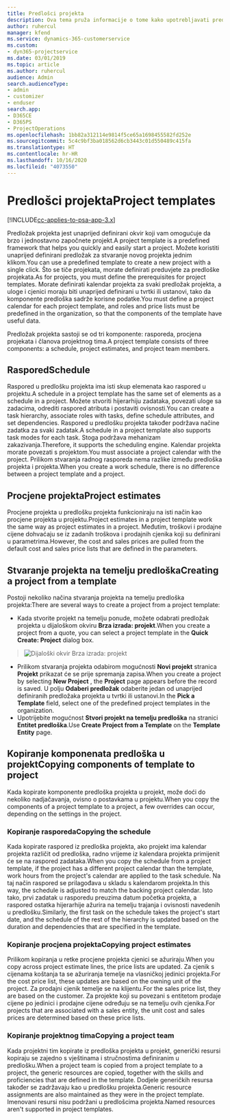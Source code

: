 ```yaml
---
title: Predlošci projekta
description: Ova tema pruža informacije o tome kako upotrebljavati predloške projekta za brzo postavljanje projekta.
author: ruhercul
manager: kfend
ms.service: dynamics-365-customerservice
ms.custom:
- dyn365-projectservice
ms.date: 03/01/2019
ms.topic: article
ms.author: ruhercul
audience: Admin
search.audienceType:
- admin
- customizer
- enduser
search.app:
- D365CE
- D365PS
- ProjectOperations
ms.openlocfilehash: 1bb82a312114e9814f5ce65a1698455582fd252e
ms.sourcegitcommit: 5c4c9bf3ba018562d6cb3443c01d550489c415fa
ms.translationtype: HT
ms.contentlocale: hr-HR
ms.lasthandoff: 10/16/2020
ms.locfileid: "4073550"
---
```

# <a name="project-templates"></a><span data-ttu-id="57884-103">Predlošci projekta</span><span class="sxs-lookup"><span data-stu-id="57884-103">Project templates</span></span> 

[!INCLUDE[cc-applies-to-psa-app-3.x](../includes/cc-applies-to-psa-app-3x.md)]

<span data-ttu-id="57884-104">Predložak projekta jest unaprijed definirani okvir koji vam omogućuje da brzo i jednostavno započnete projekt.</span><span class="sxs-lookup"><span data-stu-id="57884-104">A project template is a predefined framework that helps you quickly and easily start a project.</span></span> <span data-ttu-id="57884-105">Možete koristiti unaprijed definirani predložak za stvaranje novog projekta jednim klikom.</span><span class="sxs-lookup"><span data-stu-id="57884-105">You can use a predefined template to create a new project with a single click.</span></span> <span data-ttu-id="57884-106">Što se tiče projekata, morate definirati preduvjete za predloške projekata.</span><span class="sxs-lookup"><span data-stu-id="57884-106">As for projects, you must define the prerequisites for project templates.</span></span> <span data-ttu-id="57884-107">Morate definirati kalendar projekta za svaki predložak projekta, a uloge i cjenici moraju biti unaprijed definirani u tvrtki ili ustanovi, tako da komponente predloška sadrže korisne podatke.</span><span class="sxs-lookup"><span data-stu-id="57884-107">You must define a project calendar for each project template, and roles and price lists must be predefined in the organization, so that the components of the template have useful data.</span></span>

<span data-ttu-id="57884-108">Predložak projekta sastoji se od tri komponente: rasporeda, procjena projekata i članova projektnog tima.</span><span class="sxs-lookup"><span data-stu-id="57884-108">A project template consists of three components: a schedule, project estimates, and project team members.</span></span>

## <a name="schedule"></a><span data-ttu-id="57884-109">Raspored</span><span class="sxs-lookup"><span data-stu-id="57884-109">Schedule</span></span>

<span data-ttu-id="57884-110">Raspored u predlošku projekta ima isti skup elemenata kao raspored u projektu.</span><span class="sxs-lookup"><span data-stu-id="57884-110">A schedule in a project template has the same set of elements as a schedule in a project.</span></span> <span data-ttu-id="57884-111">Možete stvoriti hijerarhiju zadataka, povezati uloge sa zadacima, odrediti raspored atributa i postaviti ovisnosti.</span><span class="sxs-lookup"><span data-stu-id="57884-111">You can create a task hierarchy, associate roles with tasks, define schedule attributes, and set dependencies.</span></span> <span data-ttu-id="57884-112">Raspored u predlošku projekta također podržava načine zadatka za svaki zadatak.</span><span class="sxs-lookup"><span data-stu-id="57884-112">A schedule in a project template also supports task modes for each task.</span></span> <span data-ttu-id="57884-113">Stoga podržava mehanizam zakazivanja.</span><span class="sxs-lookup"><span data-stu-id="57884-113">Therefore, it supports the scheduling engine.</span></span> <span data-ttu-id="57884-114">Kalendar projekta morate povezati s projektom.</span><span class="sxs-lookup"><span data-stu-id="57884-114">You must associate a project calendar with the project.</span></span> <span data-ttu-id="57884-115">Prilikom stvaranja radnog rasporeda nema razlike između predloška projekta i projekta.</span><span class="sxs-lookup"><span data-stu-id="57884-115">When you create a work schedule, there is no difference between a project template and a project.</span></span>

## <a name="project-estimates"></a><span data-ttu-id="57884-116">Procjene projekta</span><span class="sxs-lookup"><span data-stu-id="57884-116">Project estimates</span></span>

<span data-ttu-id="57884-117">Procjene projekta u predlošku projekta funkcioniraju na isti način kao procjene projekta u projektu.</span><span class="sxs-lookup"><span data-stu-id="57884-117">Project estimates in a project template work the same way as project estimates in a project.</span></span> <span data-ttu-id="57884-118">Međutim, troškovi i prodajne cijene dohvaćaju se iz zadanih troškova i prodajnih cjenika koji su definirani u parametrima.</span><span class="sxs-lookup"><span data-stu-id="57884-118">However, the cost and sales prices are pulled from the default cost and sales price lists that are defined in the parameters.</span></span>

## <a name="creating-a-project-from-a-template"></a><span data-ttu-id="57884-119">Stvaranje projekta na temelju predloška</span><span class="sxs-lookup"><span data-stu-id="57884-119">Creating a project from a template</span></span>
 
<span data-ttu-id="57884-120">Postoji nekoliko načina stvaranja projekta na temelju predloška projekta:</span><span class="sxs-lookup"><span data-stu-id="57884-120">There are several ways to create a project from a project template:</span></span>

- <span data-ttu-id="57884-121">Kada stvorite projekt na temelju ponude, možete odabrati predložak projekta u dijaloškom okviru **Brza izrada: projekt**.</span><span class="sxs-lookup"><span data-stu-id="57884-121">When you create a project from a quote, you can select a project template in the **Quick Create: Project** dialog box.</span></span>

> ![Dijaloški okvir Brza izrada: projekt](media/project-11.png)

- <span data-ttu-id="57884-123">Prilikom stvaranja projekta odabirom mogućnosti **Novi projekt** stranica **Projekt** prikazat će se prije spremanja zapisa.</span><span class="sxs-lookup"><span data-stu-id="57884-123">When you create a project by selecting **New Project** , the **Project** page appears before the record is saved.</span></span> <span data-ttu-id="57884-124">U polju **Odaberi predložak** odaberite jedan od unaprijed definiranih predložaka projekta u tvrtki ili ustanovi.</span><span class="sxs-lookup"><span data-stu-id="57884-124">In the **Pick a Template** field, select one of the predefined project templates in the organization.</span></span>
- <span data-ttu-id="57884-125">Upotrijebite mogućnost **Stvori projekt na temelju predloška** na stranici **Entitet predloška**.</span><span class="sxs-lookup"><span data-stu-id="57884-125">Use **Create Project from a Template** on the **Template Entity** page.</span></span>

## <a name="copying-components-of-template-to-project"></a><span data-ttu-id="57884-126">Kopiranje komponenata predloška u projekt</span><span class="sxs-lookup"><span data-stu-id="57884-126">Copying components of template to project</span></span>

<span data-ttu-id="57884-127">Kada kopirate komponente predloška projekta u projekt, može doći do nekoliko nadjačavanja, ovisno o postavkama u projektu.</span><span class="sxs-lookup"><span data-stu-id="57884-127">When you copy the components of a project template to a project, a few overrides can occur, depending on the settings in the project.</span></span>

### <a name="copying-the-schedule"></a><span data-ttu-id="57884-128">Kopiranje rasporeda</span><span class="sxs-lookup"><span data-stu-id="57884-128">Copying the schedule</span></span>

<span data-ttu-id="57884-129">Kada kopirate raspored iz predloška projekta, ako projekt ima kalendar projekta različit od predloška, radno vrijeme iz kalendara projekta primijenit će se na raspored zadataka.</span><span class="sxs-lookup"><span data-stu-id="57884-129">When you copy the schedule from a project template, if the project has a different project calendar than the template, work hours from the project's calendar are applied to the task schedule.</span></span> <span data-ttu-id="57884-130">Na taj način raspored se prilagođava u skladu s kalendarom projekta.</span><span class="sxs-lookup"><span data-stu-id="57884-130">In this way, the schedule is adjusted to match the backing project calendar.</span></span> <span data-ttu-id="57884-131">Isto tako, prvi zadatak u rasporedu preuzima datum početka projekta, a raspored ostatka hijerarhije ažurira na temelju trajanja i ovisnosti navedenih u predlošku.</span><span class="sxs-lookup"><span data-stu-id="57884-131">Similarly, the first task on the schedule takes the project's start date, and the schedule of the rest of the hierarchy is updated based on the duration and dependencies that are specified in the template.</span></span> 

### <a name="copying-project-estimates"></a><span data-ttu-id="57884-132">Kopiranje procjena projekta</span><span class="sxs-lookup"><span data-stu-id="57884-132">Copying project estimates</span></span> 

<span data-ttu-id="57884-133">Prilikom kopiranja u retke procjene projekta cjenici se ažuriraju.</span><span class="sxs-lookup"><span data-stu-id="57884-133">When you copy across project estimate lines, the price lists are updated.</span></span> <span data-ttu-id="57884-134">Za cjenik s cijenama koštanja ta se ažuriranja temelje na vlasničkoj jedinici projekta.</span><span class="sxs-lookup"><span data-stu-id="57884-134">For the cost price list, these updates are based on the owning unit of the project.</span></span> <span data-ttu-id="57884-135">Za prodajni cjenik temelje se na klijentu.</span><span class="sxs-lookup"><span data-stu-id="57884-135">For the sales price list, they are based on the customer.</span></span> <span data-ttu-id="57884-136">Za projekte koji su povezani s entitetom prodaje cijene po jedinici i prodajne cijene određuju se na temelju ovih cjenika.</span><span class="sxs-lookup"><span data-stu-id="57884-136">For projects that are associated with a sales entity, the unit cost and sales prices are determined based on these price lists.</span></span>

### <a name="copying-a-project-team"></a><span data-ttu-id="57884-137">Kopiranje projektnog tima</span><span class="sxs-lookup"><span data-stu-id="57884-137">Copying a project team</span></span>

<span data-ttu-id="57884-138">Kada projektni tim kopirate iz predloška projekta u projekt, generički resursi kopiraju se zajedno s vještinama i stručnostima definiranim u predlošku.</span><span class="sxs-lookup"><span data-stu-id="57884-138">When a project team is copied from a project template to a project, the generic resources are copied, together with the skills and proficiencies that are defined in the template.</span></span> <span data-ttu-id="57884-139">Dodjele generičkih resursa također se zadržavaju kao u predlošku projekta.</span><span class="sxs-lookup"><span data-stu-id="57884-139">Generic resource assignments are also maintained as they were in the project template.</span></span> <span data-ttu-id="57884-140">Imenovani resursi nisu podržani u predlošcima projekta.</span><span class="sxs-lookup"><span data-stu-id="57884-140">Named resources aren't supported in project templates.</span></span>
